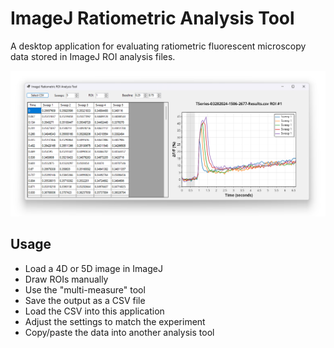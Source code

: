 # ImageJ Ratiometric Analysis Tool

A desktop application for evaluating ratiometric fluorescent microscopy data stored in ImageJ ROI analysis files.

![](/dev/screenshot.png)

## Usage
* Load a 4D or 5D image in ImageJ
* Draw ROIs manually
* Use the "multi-measure" tool
* Save the output as a CSV file
* Load the CSV into this application
* Adjust the settings to match the experiment
* Copy/paste the data into another analysis tool